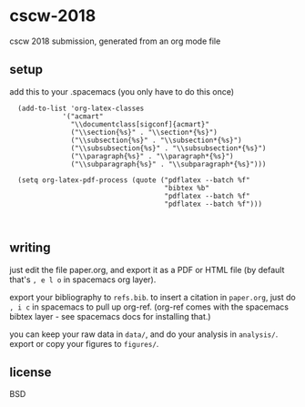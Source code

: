 # cscw-2018

cscw 2018 submission,
generated from an org mode file

## setup

add this to your .spacemacs
(you only have to do this once)

```elisp
  (add-to-list 'org-latex-classes
             '("acmart"
               "\\documentclass[sigconf]{acmart}"
               ("\\section{%s}" . "\\section*{%s}")
               ("\\subsection{%s}" . "\\subsection*{%s}")
               ("\\subsubsection{%s}" . "\\subsubsection*{%s}")
               ("\\paragraph{%s}" . "\\paragraph*{%s}")
               ("\\subparagraph{%s}" . "\\subparagraph*{%s}")))
               
  (setq org-latex-pdf-process (quote ("pdflatex --batch %f"
                                      "bibtex %b"
                                      "pdflatex --batch %f"
                                      "pdflatex --batch %f")))

               
```

## writing

just edit the file paper.org, and export it as a PDF or HTML file (by default that's `, e l o` in spacemacs org layer).

export your bibliography to `refs.bib`.
to insert a citation in `paper.org`, just do `, i c` in spacemacs to pull up org-ref.
(org-ref comes with the spacemacs bibtex layer - see spacemacs docs for installing that.)

you can keep your raw data in `data/`, and do your analysis in `analysis/`. export or copy your figures to `figures/`.

## license

BSD
